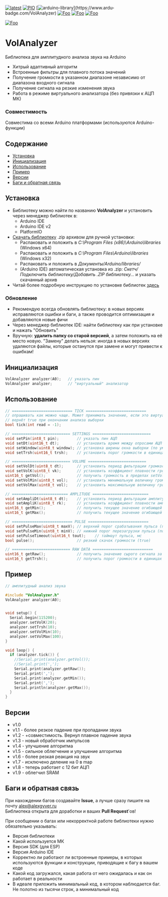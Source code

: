 [![latest](https://img.shields.io/github/v/release/GyverLibs/VolAnalyzer.svg?color=brightgreen)](https://github.com/GyverLibs/VolAnalyzer/releases/latest/download/VolAnalyzer.zip)
[![PIO](https://badges.registry.platformio.org/packages/gyverlibs/library/VolAnalyzer.svg)](https://registry.platformio.org/libraries/gyverlibs/VolAnalyzer)
[![arduino-library](https://www.ardu-badge.com/badge/VolAnalyzer.svg?)](https://www.ardu-badge.com/VolAnalyzer)
[![Foo](https://img.shields.io/badge/Website-AlexGyver.ru-blue.svg?style=flat-square)](https://alexgyver.ru/)
[![Foo](https://img.shields.io/badge/%E2%82%BD$%E2%82%AC%20%D0%9D%D0%B0%20%D0%BF%D0%B8%D0%B2%D0%BE-%D1%81%20%D1%80%D1%8B%D0%B1%D0%BA%D0%BE%D0%B9-orange.svg?style=flat-square)](https://alexgyver.ru/support_alex/)
[![Foo](https://img.shields.io/badge/README-ENGLISH-blueviolet.svg?style=flat-square)](https://github-com.translate.goog/GyverLibs/VolAnalyzer?_x_tr_sl=ru&_x_tr_tl=en)  

[![Foo](https://img.shields.io/badge/ПОДПИСАТЬСЯ-НА%20ОБНОВЛЕНИЯ-brightgreen.svg?style=social&logo=telegram&color=blue)](https://t.me/GyverLibs)

# VolAnalyzer
Библиотека для амплитудного анализа звука на Arduino
- Хитрый адаптивный алгоритм
- Встроенные фильтры для плавного потока значений
- Получение громкости в указанном диапазоне независимо от диапазона входного сигнала
- Получение сигнала на резкие изменения звука
- Работа в режиме виртуального анализатора (без привязки к АЦП МК)

### Совместимость
Совместима со всеми Arduino платформами (используются Arduino-функции)

## Содержание
- [Установка](#install)
- [Инициализация](#init)
- [Использование](#usage)
- [Пример](#example)
- [Версии](#versions)
- [Баги и обратная связь](#feedback)

<a id="install"></a>
## Установка
- Библиотеку можно найти по названию **VolAnalyzer** и установить через менеджер библиотек в:
    - Arduino IDE
    - Arduino IDE v2
    - PlatformIO
- [Скачать библиотеку](https://github.com/GyverLibs/VolAnalyzer/archive/refs/heads/main.zip) .zip архивом для ручной установки:
    - Распаковать и положить в *C:\Program Files (x86)\Arduino\libraries* (Windows x64)
    - Распаковать и положить в *C:\Program Files\Arduino\libraries* (Windows x32)
    - Распаковать и положить в *Документы/Arduino/libraries/*
    - (Arduino IDE) автоматическая установка из .zip: *Скетч/Подключить библиотеку/Добавить .ZIP библиотеку…* и указать скачанный архив
- Читай более подробную инструкцию по установке библиотек [здесь](https://alexgyver.ru/arduino-first/#%D0%A3%D1%81%D1%82%D0%B0%D0%BD%D0%BE%D0%B2%D0%BA%D0%B0_%D0%B1%D0%B8%D0%B1%D0%BB%D0%B8%D0%BE%D1%82%D0%B5%D0%BA)
### Обновление
- Рекомендую всегда обновлять библиотеку: в новых версиях исправляются ошибки и баги, а также проводится оптимизация и добавляются новые фичи
- Через менеджер библиотек IDE: найти библиотеку как при установке и нажать "Обновить"
- Вручную: **удалить папку со старой версией**, а затем положить на её место новую. "Замену" делать нельзя: иногда в новых версиях удаляются файлы, которые останутся при замене и могут привести к ошибкам!


<a id="init"></a>
## Инициализация
```cpp
VolAnalyzer analyzer(A0);   // указать пин
VolAnalyzer analyzer;       // "виртуальный" анализатор
```

<a id="usage"></a>
## Использование
```cpp
// =========================== TICK ===========================
// опрашивать как можно чаще. Может принимать значение, если это виртуальный анализатор
// вернёт true при окончании анализа выборки
bool tick(int read = -1);

// ========================== SETTINGS ==========================
void setPin(int8_t pin);        // указать пин АЦП
void setDt(uint16_t dt);        // установить время между опросами АЦП (мкс) (по умолч. 500) 
void setWindow(uint8_t window); // установка ширины окна выборки (по умолч. 20)
void setTrsh(uint16_t trsh);    // установить порог громкости в единицах АЦП (умолч 40)

// ========================== VOLUME ==========================
void setVolDt(uint8_t dt);      // установить период фильтрации громкости (умолч 20)
void setVolK(uint8_t vk);       // установить коэффициент плавности громкости 0-31 (умолч 25)
uint16_t getVol();              // получить громкость в пределах setVolMin.. setVolMax
void setVolMin(uint8_t vol);    // установить минимальную величину громкости (умолч 0)
void setVolMax(uint8_t vol);    // установить максимальную величину громкости (умолч 100)

// ========================= AMPLITUDE =========================
void setAmpliDt(uint8_t dt);    // установить период фильтрации амплитудных огибающих
void setAmpliK(uint8_t rk);     // установить коэффициент плавности амплитуды 0-31 (умолч 31)
uint16_t getMin();              // получить текущее значение огибающей минимумов (с v1.5 - 0)
uint16_t getMax();              // получить текущее значение огибающей максимумов

// =========================== PULSE ===========================
void setPulseMax(uint8_t maxV); // верхний порог срабатывания пульса (по шкале громкости)
void setPulseMin(uint8_t minV); // нижний порог перезагрузки пульса (по шкале громкости)
void setPulseTimeout(uint16_t tout);    // таймаут пульса, мс
bool pulse();                   // резкий скачок громкости (true)

// ========================== RAW DATA ===========================
uint16_t getRaw();              // получить значение сырого сигнала за выборку
uint16_t getTrsh();             // получить порог громкости в единицах АЦП
```

<a id="example"></a>
## Пример
```cpp
// амплитудный анализ звука

#include "VolAnalyzer.h"
VolAnalyzer analyzer(A0);


void setup() {
  Serial.begin(115200);
  analyzer.setVolK(20);
  analyzer.setTrsh(10);
  analyzer.setVolMin(10);
  analyzer.setVolMax(100);
}

void loop() {
  if (analyzer.tick()) {
    //Serial.print(analyzer.getVol());
    //Serial.print(',');
    Serial.print(analyzer.getRaw());
    Serial.print(',');
    Serial.print(analyzer.getMin());
    Serial.print(',');
    Serial.println(analyzer.getMax());
  }
}
```

<a id="versions"></a>
## Версии
- v1.0
- v1.1 - более резкое падение при пропадании звука
- v1.2 - +совместимость. Вернул плавное падение звука
- v1.3 - новый обработчик импульсов
- v1.4 - улучшение алгоритма
- v1.5 - сильное облегчение и улучшение алгоритма
- v1.6 - более резкая реакция на звук
- v1.7 - исключено деление на 0 в map
- v1.8 - теперь работает с 12 бит АЦП
- v1.9 - облегчил SRAM

<a id="feedback"></a>
## Баги и обратная связь
При нахождении багов создавайте **Issue**, а лучше сразу пишите на почту [alex@alexgyver.ru](mailto:alex@alexgyver.ru)  
Библиотека открыта для доработки и ваших **Pull Request**'ов!

При сообщении о багах или некорректной работе библиотеки нужно обязательно указывать:
- Версия библиотеки
- Какой используется МК
- Версия SDK (для ESP)
- Версия Arduino IDE
- Корректно ли работают ли встроенные примеры, в которых используются функции и конструкции, приводящие к багу в вашем коде
- Какой код загружался, какая работа от него ожидалась и как он работает в реальности
- В идеале приложить минимальный код, в котором наблюдается баг. Не полотно из тысячи строк, а минимальный код
